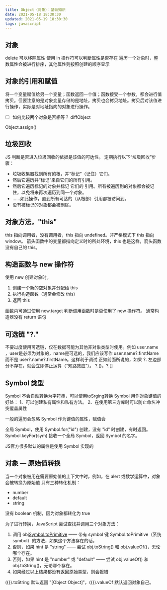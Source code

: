 ```yaml
---
title: Object（对象）：基础知识
date: 2021-05-18 18:30:30
updated: 2021-05-19 18:30:30
tags: javascript
---
```


## 对象
delete 可以移除属性
使用 in 操作符可以判断属性是否存在
遍历一个对象时，整数属性会被进行排序，其他属性则按照创建的顺序显示

## 对象的引用和赋值
将一个变量赋值给另一个变量；函数返回一个值；函数接受一个参数，都会进行值拷贝。但要注意的是对象变量存储的是地址，拷贝也会拷贝地址。拷贝后对该值进行操作，实际是对地址指向的对象进行操作。

- [ ] 如何比较两个对象是否相等？
diffObject

Object.assign()

## 垃圾回收
JS 判断是否进入垃圾回收的依据是该值的可达性。
定期执行以下“垃圾回收”步骤：

- 垃圾收集器找到所有的根，并“标记”（记住）它们。
- 然后它遍历并“标记”来自它们的所有引用。
- 然后它遍历标记的对象并标记 它们的 引用。所有被遍历到的对象都会被记住，以免将来再次遍历到同一个对象。
- ……如此操作，直到所有可达的（从根部）引用都被访问到。
- 没有被标记的对象都会被删除。


## 对象方法，"this"
this 指向调用者，没有调用者，this 指向 undefined。非严格模式下 this 指向 window。
箭头函数中的变量都指向定义时的所处环境，this 也是这样，箭头函数没有自己的 this。

## 构造函数与 new 操作符
使用 new 创建对象时。
1. 创建一个新的空对象并分配给 this
2. 执行构造函数（通常会修改 this）
3. 返回 this

函数内可通过使用 new.target 判断调用函数时是否使用了 new 操作符。
通常构造器没有 return 语句

## 可选链 "?."
不要过度使用可选链，仅在数据可能为其他非对象类型时使用。例如 user.name ，user是必须为对象的，name是可选的，我们应该写作 user.name?.firstName 而不是 user?.name?.firstName。这样利于调试
正如前面所说的，如果 ?. 左边部分不存在，就会立即停止运算（“短路效应”）。
?.()，?.[]

## Symbol 类型
Symbol 不会自动转换为字符串，可以使用toSrging转换
Symbol 用作对象键值的好处：
1、可以创建私有属性和私有方法。
2、在使用第三方库时可以防止命名冲突覆盖属性

一般的遍历会忽略 Symbol 作为键值的属性，赋值会

全局 Symbol，使用 Symbol.for("id") 创建，没有 "id" 时创建，有时返回。
Symbol.keyFor(sym) 接收一个全局 Symbol，返回 Symbol 的名字。

JS官方很多默认的属性是使用 Symbol 实现的


## 对象 — 原始值转换
当一个对象被用在需要原始值的上下文中时，例如，在 alert 或数学运算中，对象会被转换为原始值
只有三种转化机制：
- number
- default
- string

没有 boolean 机制，因为对象都转化为 true

为了进行转换，JavaScript 尝试查找并调用三个对象方法：

1. 调用 obj[Symbol.toPrimitive](hint) —— 带有 symbol 键 Symbol.toPrimitive（系统 symbol）的方法，如果这个方法存在的话，
2. 否则，如果 hint 是 "string" —— 尝试 obj.toString() 和 obj.valueOf()，无论哪个存在。
3. 否则，如果 hint 是 "number" 或 "default" —— 尝试 obj.valueOf() 和 obj.toString()，无论哪个存在。
4. 如果经过以上结果都没有返回原始类型，则会报错

({}).toString 默认返回 "[Object Object]"，({}).valueOf 默认返回对象自己。

